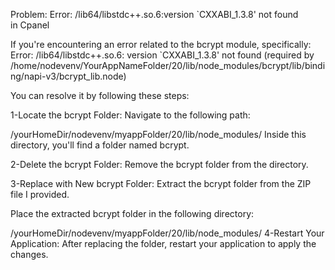 Problem: Error: /lib64/libstdc++.so.6:version `CXXABI_1.3.8' not found in Cpanel

If you're encountering an error related to the bcrypt module, specifically:
Error: /lib64/libstdc++.so.6: version `CXXABI_1.3.8' not found (required by /home/nodevenv/YourAppNameFolder/20/lib/node_modules/bcrypt/lib/binding/napi-v3/bcrypt_lib.node)

You can resolve it by following these steps:

1-Locate the bcrypt Folder:
Navigate to the following path:

/yourHomeDir/nodevenv/myappFolder/20/lib/node_modules/
Inside this directory, you'll find a folder named bcrypt.

2-Delete the bcrypt Folder:
Remove the bcrypt folder from the directory.

3-Replace with New bcrypt Folder:
Extract the bcrypt folder from the ZIP file I provided.

Place the extracted bcrypt folder in the following directory:

/yourHomeDir/nodevenv/myappFolder/20/lib/node_modules/
4-Restart Your Application:
After replacing the folder, restart your application to apply the changes.
